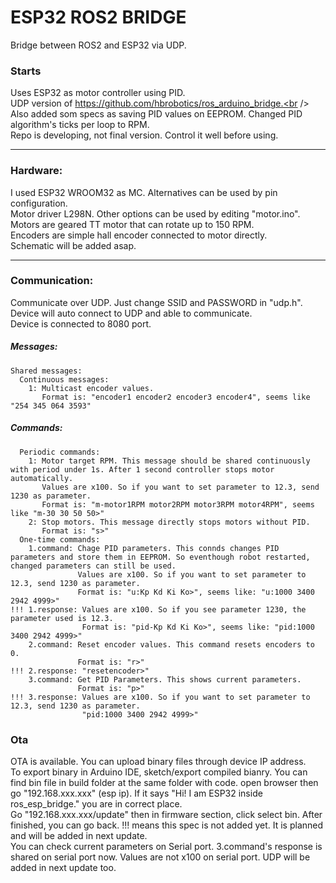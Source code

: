 # ESP32 ROS2 BRIDGE
Bridge between ROS2 and ESP32 via UDP.

### Starts
Uses ESP32 as motor controller using PID.<br />
UDP version of https://github.com/hbrobotics/ros_arduino_bridge.<br />
Also added som specs as saving PID values on EEPROM. Changed PID algorithm's ticks per loop to RPM. <br />
Repo is developing, not final version. Control it well before using. <br />

---
### Hardware:
  I used ESP32 WROOM32 as MC. Alternatives can be used by pin configuration.\
  Motor driver L298N. Other options can be used by editing "motor.ino".\
  Motors are geared TT motor that can rotate up to 150 RPM.\
  Encoders are simple hall encoder connected to motor directly.\
  Schematic will be added asap.
  
---
### Communication:

  Communicate over UDP. Just change SSID and PASSWORD in "udp.h". Device will auto connect to UDP and able to communicate.\
  Device is connected to 8080 port.
  ##### Messages:
    Shared messages:
      Continuous messages:
        1: Multicast encoder values.
           Format is: "encoder1 encoder2 encoder3 encoder4", seems like "254 345 064 3593"
  #####  Commands:
      Periodic commands:
        1: Motor target RPM. This message should be shared continuously with period under 1s. After 1 second controller stops motor automatically.
           Values are x100. So if you want to set parameter to 12.3, send 1230 as parameter.
           Format is: "m-motor1RPM motor2RPM motor3RPM motor4RPM", seems like "m-30 30 50 50>" 
        2: Stop motors. This message directly stops motors without PID.
           Format is: "s>"
      One-time commands:
        1.command: Chage PID parameters. This connds changes PID parameters and store them in EEPROM. So eventhough robot restarted, changed parameters can still be used.
                   Values are x100. So if you want to set parameter to 12.3, send 1230 as parameter.
                   Format is: "u:Kp Kd Ki Ko>", seems like: "u:1000 3400 2942 4999>"
    !!! 1.response: Values are x100. So if you see parameter 1230, the parameter used is 12.3. 
                    Format is: "pid-Kp Kd Ki Ko>", seems like: "pid:1000 3400 2942 4999>"         
        2.command: Reset encoder values. This command resets encoders to 0.
                   Format is: "r>"
    !!! 2.response: "resetencoder>"
        3.command: Get PID Parameters. This shows current parameters.
                   Format is: "p>"
    !!! 3.response: Values are x100. So if you want to set parameter to 12.3, send 1230 as parameter.
                    "pid:1000 3400 2942 4999>" 
  

### Ota 
OTA is available. You can upload binary files through device IP address.<br />
To export binary in Arduino IDE, sketch/export compiled bianry. You can find bin file in build folder at the same folder with code.
open browser then go "192.168.xxx.xxx" (esp ip). If it says "Hi! I am ESP32 inside ros_esp_bridge." you are in correct place.  <br />
Go "192.168.xxx.xxx/update" then in firmware section, click select bin. After finished, you can go back. 
!!! means this spec is not added yet. It is planned and will be added in next update.\
    You can check current parameters on Serial port. 3.command's response is shared on serial port now. Values are not x100 on serial port. UDP will be added in next update too.

